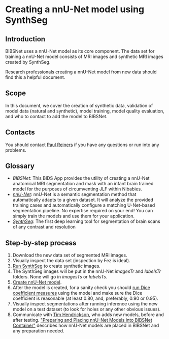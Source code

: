 # Creating a nnU-Net model using SynthSeg

## Introduction
BIBSNet uses a nnU-Net model as its core component.  The data set for training a nnU-Net model consists of MRI images and synthetic MRI images created by SynthSeg.

Research professionals creating a nnU-Net model from new data should find this a helpful document.
## Scope
In this document, we cover the creation of synthetic data,  validation of model data (natural and synthetic), model training, model quality evaluation, and who to contact to add the model to BIBSNet.

## Contacts
You should contact []()[Paul Reiners](mailto:reine097@umn.edu) if you have any questions or run into any problems.

## Glossary
* *BIBSNet*: This BIDS App provides the utility of creating a nnU-Net anatomical MRI segmentation and mask with an infant brain trained model for the purposes of circumventing JLF within Nibabies.
* *[nnU-Net](https://github.com/MIC-DKFZ/nnUNet)*: nnU-Net is a semantic segmentation method that automatically adapts to a given dataset. It will analyze the provided training cases and automatically configure a matching U-Net-based segmentation pipeline. No expertise required on your end! You can simply train the models and use them for your application.
* *[SynthSeg](https://github.com/BBillot/SynthSeg)*: The first deep learning tool for segmentation of brain scans of any contrast and resolution

## Step-by-step process

1. Download the new data set of segmented MRI images.
2. Visually inspect the data set (inspection by Fez is ideal).
3. [Run SynthSeg](https://github.com/BBillot/SynthSeg/blob/master/scripts/tutorials/2-generation_explained.py) to create synthetic images.
4. The SynthSeg images will be put in the nnU-Net *imagesTr* and *labelsTr* folders.  None will go in *imagesTs* or *labelsTs*.  
5. [Create nnU-Net model](https://github.com/MIC-DKFZ/nnUNet/blob/master/documentation/how_to_use_nnunet.md).
6. After the model is created, for a sanity check you should [run Dice coefficient measures](https://github.com/DCAN-Labs/SynthSeg/blob/ade17f53285e8932a47ba91bba1f93a40874cc20/ext/neuron/metrics.py#L97) using the model and make sure the Dice coefficient is reasonable (at least 0.80, and, preferably, 0.90 or 0.95).
7. Visually inspect segmentations after running inference using the new model on a test dataset (to look for holes or any other obvious issues).
8. Communicate with [Tim Hendrickson](mailto:hendr522@umn.edu), who adds new models, before and after testing.  ["Preparing and Placing nnU-Net Models into BIBSNet Container"](https://docs.google.com/document/d/1IOudCeg6PEJfLANF9ZcESQWwkWuVqNWh-5JlUMXURVs/edit?usp=sharing) describes how nnU-Net models are placed in BIBSNet and any preparation needed.
